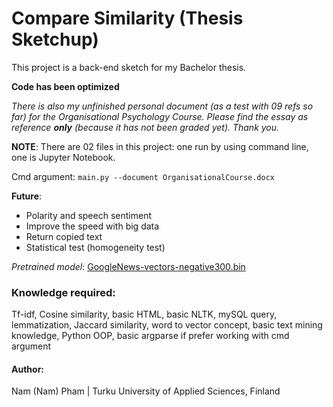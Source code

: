 # Compare Similarity (Thesis Sketchup) 
This project is a back-end sketch for my Bachelor thesis. 

**Code has been optimized**

*There is also my unfinished personal document (as a test with 09 refs so far) for the Organisational Psychology Course. Please find the essay as reference **only** (because it has not been graded yet). Thank you.* 

**NOTE**: There are 02 files in this project: one run by using command line, one is Jupyter Notebook. 

Cmd argument: ```main.py --document OrganisationalCourse.docx```


**Future**:
* Polarity and speech sentiment
* Improve the speed with big data
* Return copied text
* Statistical test (homogeneity test)

*Pretrained model*: [GoogleNews-vectors-negative300.bin](https://code.google.com/archive/p/word2vec/)


### Knowledge required: 
Tf-idf, Cosine similarity, basic HTML, basic NLTK, mySQL query, lemmatization, Jaccard similarity, word to vector concept, basic text mining knowledge, Python OOP, basic argparse if prefer working with cmd argument

#### Author:
Nam (Nam) Pham |
Turku University of Applied Sciences, Finland


